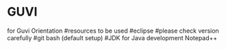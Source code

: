# GUVI
for Guvi Orientation 
#resources to be used 
#eclipse #please check version carefully 
#git bash (default setup) 
#JDK for Java development 
Notepad++
